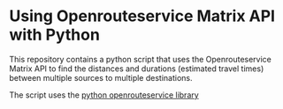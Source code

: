 # Using Openrouteservice Matrix API with Python 

This repository contains a python script that uses the Openrouteservice Matrix API to find the distances and durations (estimated travel times) between multiple sources to multiple destinations.

The script uses the [python openrouteservice library](https://github.com/GIScience/openrouteservice-py)
